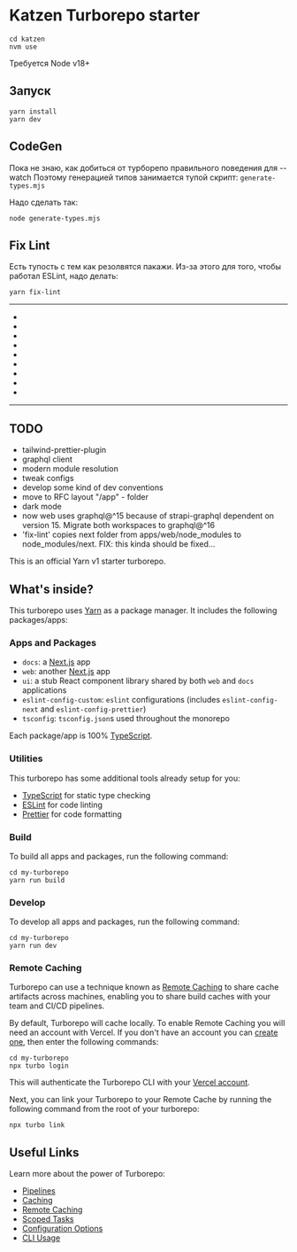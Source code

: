 # Katzen Turborepo starter

```
cd katzen
nvm use
```

Требуется Node v18+

## Запуск

```
yarn install
yarn dev
```

## CodeGen

Пока не знаю, как добиться от турборепо правильного поведения для --watch
Поэтому генерацией типов занимается тупой скрипт: `generate-types.mjs`

Надо сделать так:

```
node generate-types.mjs
```

## Fix Lint

Есть тупость с тем как резолвятся пакажи. Из-за этого для того, чтобы работал ESLint, надо делать:

```
yarn fix-lint
```

---

-
-
-
-
-
-
-
-
-

---

## TODO

- tailwind-prettier-plugin
- graphql client
- modern module resolution
- tweak configs
- develop some kind of dev conventions
- move to RFC layout "/app" - folder
- dark mode
- now web uses graphql@^15 because of strapi-graphql dependent on version 15. Migrate both workspaces to graphql@^16
- 'fix-lint' copies next folder from apps/web/node_modules to node_modules/next. FIX: this kinda should be fixed...

This is an official Yarn v1 starter turborepo.

## What's inside?

This turborepo uses [Yarn](https://classic.yarnpkg.com/) as a package manager. It includes the following packages/apps:

### Apps and Packages

- `docs`: a [Next.js](https://nextjs.org) app
- `web`: another [Next.js](https://nextjs.org) app
- `ui`: a stub React component library shared by both `web` and `docs` applications
- `eslint-config-custom`: `eslint` configurations (includes `eslint-config-next` and `eslint-config-prettier`)
- `tsconfig`: `tsconfig.json`s used throughout the monorepo

Each package/app is 100% [TypeScript](https://www.typescriptlang.org/).

### Utilities

This turborepo has some additional tools already setup for you:

- [TypeScript](https://www.typescriptlang.org/) for static type checking
- [ESLint](https://eslint.org/) for code linting
- [Prettier](https://prettier.io) for code formatting

### Build

To build all apps and packages, run the following command:

```
cd my-turborepo
yarn run build
```

### Develop

To develop all apps and packages, run the following command:

```
cd my-turborepo
yarn run dev
```

### Remote Caching

Turborepo can use a technique known as [Remote Caching](https://turborepo.org/docs/core-concepts/remote-caching) to share cache artifacts across machines, enabling you to share build caches with your team and CI/CD pipelines.

By default, Turborepo will cache locally. To enable Remote Caching you will need an account with Vercel. If you don't have an account you can [create one](https://vercel.com/signup), then enter the following commands:

```
cd my-turborepo
npx turbo login
```

This will authenticate the Turborepo CLI with your [Vercel account](https://vercel.com/docs/concepts/personal-accounts/overview).

Next, you can link your Turborepo to your Remote Cache by running the following command from the root of your turborepo:

```
npx turbo link
```

## Useful Links

Learn more about the power of Turborepo:

- [Pipelines](https://turborepo.org/docs/core-concepts/pipelines)
- [Caching](https://turborepo.org/docs/core-concepts/caching)
- [Remote Caching](https://turborepo.org/docs/core-concepts/remote-caching)
- [Scoped Tasks](https://turborepo.org/docs/core-concepts/scopes)
- [Configuration Options](https://turborepo.org/docs/reference/configuration)
- [CLI Usage](https://turborepo.org/docs/reference/command-line-reference)
